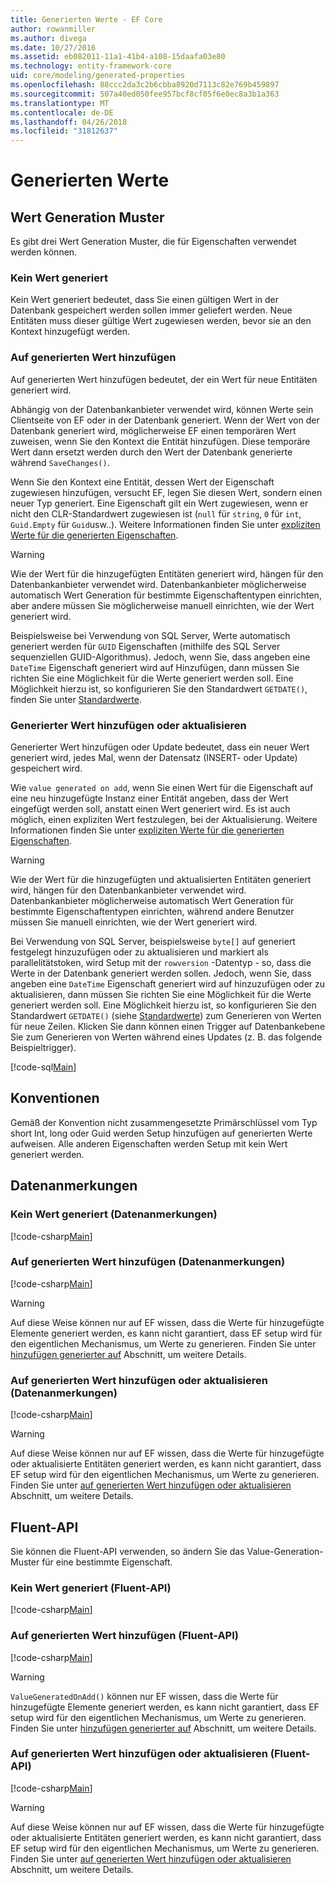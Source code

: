 ```yaml
---
title: Generierten Werte - EF Core
author: rowanmiller
ms.author: divega
ms.date: 10/27/2016
ms.assetid: eb082011-11a1-41b4-a108-15daafa03e80
ms.technology: entity-framework-core
uid: core/modeling/generated-properties
ms.openlocfilehash: 88ccc2da3c2b6cbba8920d7113c82e769b459897
ms.sourcegitcommit: 507a40ed050fee957bcf8cf05f6e0ec8a3b1a363
ms.translationtype: MT
ms.contentlocale: de-DE
ms.lasthandoff: 04/26/2018
ms.locfileid: "31812637"
---
```

# <a name="generated-values"></a>Generierten Werte

## <a name="value-generation-patterns"></a>Wert Generation Muster

Es gibt drei Wert Generation Muster, die für Eigenschaften verwendet werden können.

### <a name="no-value-generation"></a>Kein Wert generiert

Kein Wert generiert bedeutet, dass Sie einen gültigen Wert in der Datenbank gespeichert werden sollen immer geliefert werden. Neue Entitäten muss dieser gültige Wert zugewiesen werden, bevor sie an den Kontext hinzugefügt werden.

### <a name="value-generated-on-add"></a>Auf generierten Wert hinzufügen

Auf generierten Wert hinzufügen bedeutet, der ein Wert für neue Entitäten generiert wird.

Abhängig von der Datenbankanbieter verwendet wird, können Werte sein Clientseite von EF oder in der Datenbank generiert. Wenn der Wert von der Datenbank generiert wird, möglicherweise EF einen temporären Wert zuweisen, wenn Sie den Kontext die Entität hinzufügen. Diese temporäre Wert dann ersetzt werden durch den Wert der Datenbank generierte während `SaveChanges()`.

Wenn Sie den Kontext eine Entität, dessen Wert der Eigenschaft zugewiesen hinzufügen, versucht EF, legen Sie diesen Wert, sondern einen neuer Typ generiert. Eine Eigenschaft gilt ein Wert zugewiesen, wenn er nicht den CLR-Standardwert zugewiesen ist (`null` für `string`, `0` für `int`, `Guid.Empty` für `Guid`usw..). Weitere Informationen finden Sie unter [expliziten Werte für die generierten Eigenschaften](../saving/explicit-values-generated-properties.md).

> [!WARNING]  
> Wie der Wert für die hinzugefügten Entitäten generiert wird, hängen für den Datenbankanbieter verwendet wird. Datenbankanbieter möglicherweise automatisch Wert Generation für bestimmte Eigenschaftentypen einrichten, aber andere müssen Sie möglicherweise manuell einrichten, wie der Wert generiert wird.
>
> Beispielsweise bei Verwendung von SQL Server, Werte automatisch generiert werden für `GUID` Eigenschaften (mithilfe des SQL Server sequenziellen GUID-Algorithmus). Jedoch, wenn Sie, dass angeben eine `DateTime` Eigenschaft generiert wird auf Hinzufügen, dann müssen Sie richten Sie eine Möglichkeit für die Werte generiert werden soll. Eine Möglichkeit hierzu ist, so konfigurieren Sie den Standardwert `GETDATE()`, finden Sie unter [Standardwerte](relational/default-values.md).

### <a name="value-generated-on-add-or-update"></a>Generierter Wert hinzufügen oder aktualisieren

Generierter Wert hinzufügen oder Update bedeutet, dass ein neuer Wert generiert wird, jedes Mal, wenn der Datensatz (INSERT- oder Update) gespeichert wird.

Wie `value generated on add`, wenn Sie einen Wert für die Eigenschaft auf eine neu hinzugefügte Instanz einer Entität angeben, dass der Wert eingefügt werden soll, anstatt einen Wert generiert wird. Es ist auch möglich, einen expliziten Wert festzulegen, bei der Aktualisierung. Weitere Informationen finden Sie unter [expliziten Werte für die generierten Eigenschaften](../saving/explicit-values-generated-properties.md).

> [!WARNING]
> Wie der Wert für die hinzugefügten und aktualisierten Entitäten generiert wird, hängen für den Datenbankanbieter verwendet wird. Datenbankanbieter möglicherweise automatisch Wert Generation für bestimmte Eigenschaftentypen einrichten, während andere Benutzer müssen Sie manuell einrichten, wie der Wert generiert wird.
> 
> Bei Verwendung von SQL Server, beispielsweise `byte[]` auf generiert festgelegt hinzuzufügen oder zu aktualisieren und markiert als parallelitätstoken, wird Setup mit der `rowversion` -Datentyp - so, dass die Werte in der Datenbank generiert werden sollen. Jedoch, wenn Sie, dass angeben eine `DateTime` Eigenschaft generiert wird auf hinzuzufügen oder zu aktualisieren, dann müssen Sie richten Sie eine Möglichkeit für die Werte generiert werden soll. Eine Möglichkeit hierzu ist, so konfigurieren Sie den Standardwert `GETDATE()` (siehe [Standardwerte](relational/default-values.md)) zum Generieren von Werten für neue Zeilen. Klicken Sie dann können einen Trigger auf Datenbankebene Sie zum Generieren von Werten während eines Updates (z. B. das folgende Beispieltrigger).
> 
> [!code-sql[Main](../../../samples/core/Modeling/FluentAPI/Samples/ValueGeneratedOnAddOrUpdate.sql)]

## <a name="conventions"></a>Konventionen

Gemäß der Konvention nicht zusammengesetzte Primärschlüssel vom Typ short Int, long oder Guid werden Setup hinzufügen auf generierten Werte aufweisen. Alle anderen Eigenschaften werden Setup mit kein Wert generiert werden.

## <a name="data-annotations"></a>Datenanmerkungen

### <a name="no-value-generation-data-annotations"></a>Kein Wert generiert (Datenanmerkungen)

[!code-csharp[Main](../../../samples/core/Modeling/DataAnnotations/Samples/ValueGeneratedNever.cs#Sample)]

### <a name="value-generated-on-add-data-annotations"></a>Auf generierten Wert hinzufügen (Datenanmerkungen)

[!code-csharp[Main](../../../samples/core/Modeling/DataAnnotations/Samples/ValueGeneratedOnAdd.cs#Sample)]

> [!WARNING]  
> Auf diese Weise können nur auf EF wissen, dass die Werte für hinzugefügte Elemente generiert werden, es kann nicht garantiert, dass EF setup wird für den eigentlichen Mechanismus, um Werte zu generieren. Finden Sie unter [hinzufügen generierter auf](#value-generated-on-add) Abschnitt, um weitere Details.

### <a name="value-generated-on-add-or-update-data-annotations"></a>Auf generierten Wert hinzufügen oder aktualisieren (Datenanmerkungen)

[!code-csharp[Main](../../../samples/core/Modeling/DataAnnotations/Samples/ValueGeneratedOnAddOrUpdate.cs#Sample)]

> [!WARNING]  
> Auf diese Weise können nur auf EF wissen, dass die Werte für hinzugefügte oder aktualisierte Entitäten generiert werden, es kann nicht garantiert, dass EF setup wird für den eigentlichen Mechanismus, um Werte zu generieren. Finden Sie unter [auf generierten Wert hinzufügen oder aktualisieren](#value-generated-on-add-or-update) Abschnitt, um weitere Details.

## <a name="fluent-api"></a>Fluent-API

Sie können die Fluent-API verwenden, so ändern Sie das Value-Generation-Muster für eine bestimmte Eigenschaft.

### <a name="no-value-generation-fluent-api"></a>Kein Wert generiert (Fluent-API)

[!code-csharp[Main](../../../samples/core/Modeling/FluentAPI/Samples/ValueGeneratedNever.cs#Sample)]

### <a name="value-generated-on-add-fluent-api"></a>Auf generierten Wert hinzufügen (Fluent-API)

[!code-csharp[Main](../../../samples/core/Modeling/FluentAPI/Samples/ValueGeneratedOnAdd.cs#Sample)]

> [!WARNING]  
> `ValueGeneratedOnAdd()` können nur EF wissen, dass die Werte für hinzugefügte Elemente generiert werden, es kann nicht garantiert, dass EF setup wird für den eigentlichen Mechanismus, um Werte zu generieren.  Finden Sie unter [hinzufügen generierter auf](#value-generated-on-add) Abschnitt, um weitere Details.

### <a name="value-generated-on-add-or-update-fluent-api"></a>Auf generierten Wert hinzufügen oder aktualisieren (Fluent-API)

[!code-csharp[Main](../../../samples/core/Modeling/FluentAPI/Samples/ValueGeneratedOnAddOrUpdate.cs#Sample)]

> [!WARNING]  
> Auf diese Weise können nur auf EF wissen, dass die Werte für hinzugefügte oder aktualisierte Entitäten generiert werden, es kann nicht garantiert, dass EF setup wird für den eigentlichen Mechanismus, um Werte zu generieren. Finden Sie unter [auf generierten Wert hinzufügen oder aktualisieren](#value-generated-on-add-or-update) Abschnitt, um weitere Details.
